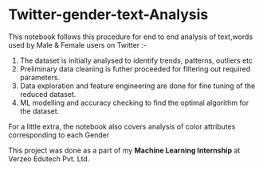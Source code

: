 # Twitter-gender-text-Analysis
This notebook follows this procedure for end to end analysis of text,words used by Male & Female users on Twitter :-

   1. The dataset is initially analysed to identify trends, patterns, outliers etc
   2. Preliminary data cleaning is futher proceeded for filtering out required parameters.
   3. Data exploration and feature engineering are done for fine tuning of the reduced dataset.
   4. ML modelling and accuracy checking to find the optimal algorithm for the dataset.

For a little extra, the notebook also covers analysis of color attributes corresponding to each Gender 

This project was done as a part of my __Machine Learning Internship__ at Verzeo Edutech Pvt. Ltd.
